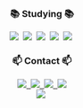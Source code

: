 

<!--
![thisisubin's GitHub stats](https://github-readme-stats.vercel.app/api?username=thisisubin&show_icons=true&theme=radical)


<div align = "center">
![Top Langs](https://github-readme-stats.vercel.app/api/top-langs/?username=thisisubin&layout=compact)
</div> 
-->

<!--
**thisisubin/thisisubin** is a ✨ _special_ ✨ repository because its `README.md` (this file) appears on your GitHub profile.

Here are some ideas to get you started:

- 🔭 I’m currently working on ...
- 🌱 I’m currently learning ...
- 👯 I’m looking to collaborate on ...
- 🤔 I’m looking for help with ...
- 💬 Ask me about ...
- 📫 How to reach me: ...
- 😄 Pronouns: ...
- ⚡ Fun fact: ...
-->
<!--<div align="center">
<a href="https://hits.seeyoufarm.com"><img src="https://hits.seeyoufarm.com/api/count/incr/badge.svg?url=https%3A%2F%2Fgithub.com%2Fthisisubin&count_bg=%23000000&title_bg=%23000000&icon=github.svg&icon_color=%23E7E7E7&title=github&edge_flat=false"/></a>
</div>
-->

<h3 align="center">📚 Studying 📚</h3>
<div align="center">
    <img src="https://img.shields.io/badge/html5-E34F26?style=for-the-badge&logo=html5&logoColor=white" />&nbsp;
    <img src="https://img.shields.io/badge/CSS3-1572B6?style=for-the-badge&logo=CSS3&logoColor=61DAFB" />&nbsp;
    <img src="https://img.shields.io/badge/JavaScript-F7DF1E?style=for-the-badge&logo=JavaScript&logoColor=black" />&nbsp;
    <img src="https://img.shields.io/badge/React-black?style=for-the-badge&logo=react&logoColor=61DAFB" />&nbsp;
    <img src="https://img.shields.io/badge/Kotlin-7F52FF?style=for-the-badge&logo=Kotlin&logoColor=white" />&nbsp;
</div>

<div align="center">
<h3 align="center">📫 Contact 📫</h3>
    <a href="mailto:bm1418109@gmail.com"><img src="https://img.shields.io/badge/bm1418109@gmail.com-red?style=for-the-badge&logo=gmail&logoColor=white"/>&nbsp
    <a href="https://www.instagram.com/thisisubin/"><img src="https://img.shields.io/badge/thisisubin-black?style=for-the-badge&logo=instagram&logoColor=white"/>&nbsp
    <a href="https://www.notion.so/5a356fa5417940f7b4e5aae7bf18d798?pvs=4"><img src="https://img.shields.io/badge/Notion-white?style=for-the-badge&logo=Notion&logoColor=black"/>&nbsp
    <a href="https://blog.naver.com/thisisubin"><img src="https://img.shields.io/badge/Blog-03C75A?style=flat-square&logo=Naver&logoColor=white"/></a>
</div>

<div align="center">
    <img src="https://github.com/user-attachments/assets/97dcb443-436f-4fd0-8349-9b8144428612"/>&nbsp
</div>

